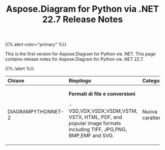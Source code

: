 ﻿---
title: Aspose.Diagram for Python via .NET 22.7 Release Notes
type: docs
weight: 20
url: /it/python-net/aspose-diagram-for-python-via-net-22-7-release-notes/
---
{{% alert color="primary" %}} 

This is the first version for Aspose.Diagram for Python via .NET.
This page contains release notes for Aspose.Diagram for Python via .NET 22.7.

{{% /alert %}} 

|**Chiave**|**Riepilogo**|**Categoria**|
|:- |:- |:- |
|DIAGRAMPYTHONNET-2|<p>**Formati di file e conversioni**</p><p>- VSD,VDX,VSDX,VSDM,VSTM, VSTX, HTML, PDF, and popular image formats including TIFF, JPG,PNG, BMP,EMF and SVG.</p>|Nuova caratteristica|
